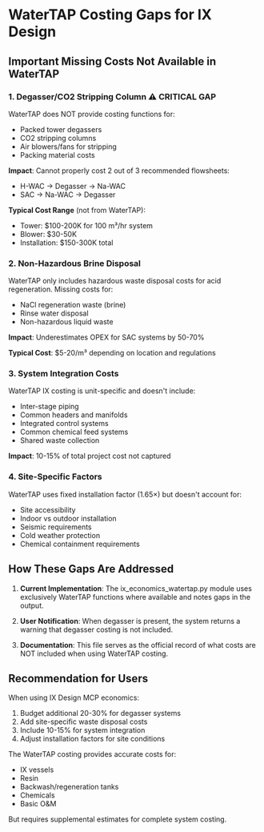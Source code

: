 # WaterTAP Costing Gaps for IX Design

## Important Missing Costs Not Available in WaterTAP

### 1. Degasser/CO2 Stripping Column ⚠️ CRITICAL GAP

WaterTAP does NOT provide costing functions for:
- Packed tower degassers
- CO2 stripping columns
- Air blowers/fans for stripping
- Packing material costs

**Impact**: Cannot properly cost 2 out of 3 recommended flowsheets:
- H-WAC → Degasser → Na-WAC
- SAC → Na-WAC → Degasser

**Typical Cost Range** (not from WaterTAP):
- Tower: $100-200K for 100 m³/hr system
- Blower: $30-50K
- Installation: $150-300K total

### 2. Non-Hazardous Brine Disposal

WaterTAP only includes hazardous waste disposal costs for acid regeneration.
Missing costs for:
- NaCl regeneration waste (brine)
- Rinse water disposal
- Non-hazardous liquid waste

**Impact**: Underestimates OPEX for SAC systems by 50-70%

**Typical Cost**: $5-20/m³ depending on location and regulations

### 3. System Integration Costs

WaterTAP IX costing is unit-specific and doesn't include:
- Inter-stage piping
- Common headers and manifolds
- Integrated control systems
- Common chemical feed systems
- Shared waste collection

**Impact**: 10-15% of total project cost not captured

### 4. Site-Specific Factors

WaterTAP uses fixed installation factor (1.65×) but doesn't account for:
- Site accessibility
- Indoor vs outdoor installation
- Seismic requirements
- Cold weather protection
- Chemical containment requirements

## How These Gaps Are Addressed

1. **Current Implementation**: The ix_economics_watertap.py module uses exclusively WaterTAP functions where available and notes gaps in the output.

2. **User Notification**: When degasser is present, the system returns a warning that degasser costing is not included.

3. **Documentation**: This file serves as the official record of what costs are NOT included when using WaterTAP costing.

## Recommendation for Users

When using IX Design MCP economics:
1. Budget additional 20-30% for degasser systems
2. Add site-specific waste disposal costs
3. Include 10-15% for system integration
4. Adjust installation factors for site conditions

The WaterTAP costing provides accurate costs for:
- IX vessels
- Resin
- Backwash/regeneration tanks
- Chemicals
- Basic O&M

But requires supplemental estimates for complete system costing.